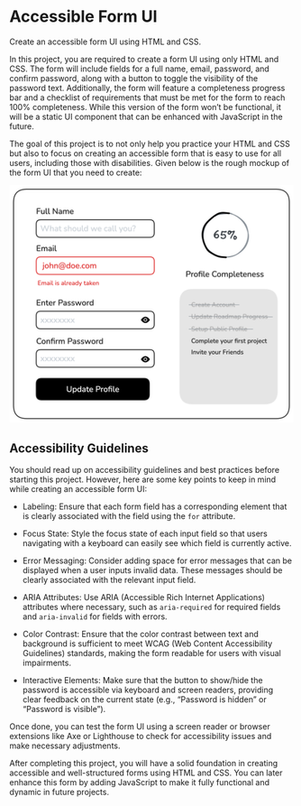 # Accessible Form UI
Create an accessible form UI using HTML and CSS.

In this project, you are required to create a form UI using only HTML and CSS. The form will include fields for a full name, email, password, and confirm password, along with a button to toggle the visibility of the password text. Additionally, the form will feature a completeness progress bar and a checklist of requirements that must be met for the form to reach 100% completeness. While this version of the form won’t be functional, it will be a static UI component that can be enhanced with JavaScript in the future.

The goal of this project is to not only help you practice your HTML and CSS but also to focus on creating an accessible form that is easy to use for all users, including those with disabilities. Given below is the rough mockup of the form UI that you need to create:

<img src="img/form-components.png">

## Accessibility Guidelines

You should read up on accessibility guidelines and best practices before starting this project. However, here are some key points to keep in mind while creating an accessible form UI:

+ Labeling: Ensure that each form field has a corresponding <code><label></code> element that is clearly associated with the field using the <code>for</code> attribute.

+ Focus State: Style the focus state of each input field so that users navigating with a keyboard can easily see which field is currently active.

+ Error Messaging: Consider adding space for error messages that can be displayed when a user inputs invalid data. These messages should be clearly associated with the relevant input field.

+ ARIA Attributes: Use ARIA (Accessible Rich Internet Applications) attributes where necessary, such as <code>aria-required</code> for required fields and <code>aria-invalid</code> for fields with errors.

+ Color Contrast: Ensure that the color contrast between text and background is sufficient to meet WCAG (Web Content Accessibility Guidelines) standards, making the form readable for users with visual impairments.

+ Interactive Elements: Make sure that the button to show/hide the password is accessible via keyboard and screen readers, providing clear feedback on the current state (e.g., “Password is hidden” or “Password is visible”).

Once done, you can test the form UI using a screen reader or browser extensions like Axe or Lighthouse to check for accessibility issues and make necessary adjustments.

After completing this project, you will have a solid foundation in creating accessible and well-structured forms using HTML and CSS. You can later enhance this form by adding JavaScript to make it fully functional and dynamic in future projects.